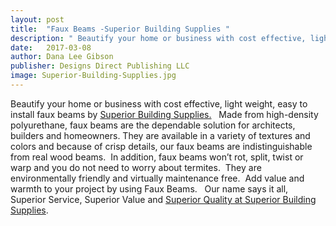 ```yaml
---
layout: post
title:  "Faux Beams -Superior Building Supplies "
description: " Beautify your home or business with cost effective, light weight, easy to install faux beams by Superior Building Supplies. "
date:   2017-03-08
author: Dana Lee Gibson
publisher: Designs Direct Publishing LLC
image: Superior-Building-Supplies.jpg
---
```

Beautify your home or business with cost effective, light weight, easy to install faux beams by [Superior Building Supplies.](http://www.superiorbuildingsupplies.com/)   Made from high-density polyurethane, faux beams are the dependable solution for architects, builders and homeowners. They are available in a variety of textures and colors and because of crisp details, <!--more--> our faux beams are indistinguishable from real wood beams.  In addition, faux beams won’t rot, split, twist or warp and you do not need to worry about termites.  They are environmentally friendly and virtually maintenance free.  Add value and warmth to your project by using Faux Beams.   Our name says it all, Superior Service, Superior Value and [Superior Quality at Superior Building Supplies](http://www.superiorbuildingsupplies.com/).
